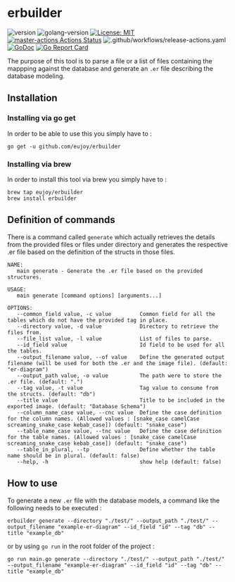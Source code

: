 # erbuilder

![version](https://img.shields.io/badge/version-v0.4.0-brightgreen)
![golang-version](https://img.shields.io/badge/Go-1.14-blue)
[![License: MIT](https://img.shields.io/badge/License-MIT-blue.svg)](https://opensource.org/licenses/MIT)
[![master-actions Actions Status](https://github.com/eujoy/erbuilder/workflows/master-actions/badge.svg)](https://github.com/eujoy/erbuilder/actions)
![.github/workflows/release-actions.yaml](https://github.com/eujoy/erbuilder/workflows/.github/workflows/release-actions.yaml/badge.svg)
[![GoDoc](https://godoc.org/github.com/eujoy/erbuilder?status.png)](https://pkg.go.dev/github.com/eujoy/erbuilder)
[![Go Report Card](https://goreportcard.com/badge/github.com/eujoy/erbuilder)](https://goreportcard.com/report/github.com/eujoy/erbuilder)

The purpose of this tool is to parse a file or a list of files containing the mappping against the database and generate an `.er` file describing the database modeling.

## Installation

### Installing via go get

In order to be able to use this you simply have to :

```shell
go get -u github.com/eujoy/erbuilder
```

### Installing via brew

In order to install this tool via brew you simply have to :

```shell
brew tap eujoy/erbuilder
brew install erbuilder
```

## Definition of commands

There is a command called `generate` which actually retrieves the details from the provided files or files under directory and generates the respective .er file based on the definition of the structs in those files.

```shell
NAME:
   main generate - Generate the .er file based on the provided structures.

USAGE:
   main generate [command options] [arguments...]

OPTIONS:
   --common_field value, -c value         Common field for all the tables which do not have the provided tag in place.
   --directory value, -d value            Directory to retrieve the files from.
   --file_list value, -l value            List of files to parse.
   --id_field value                       Id field to be used for all the tables.
   --output_filename value, --of value    Define the generated output filename (will be used for both the .er and the image file). (default: "er-diagram")
   --output_path value, -o value          The path were to store the .er file. (default: ".")
   --tag value, -t value                  Tag value to consume from the structs. (default: "db")
   --title value                          Title to be included in the exported image. (default: "Database Schema")
   --column_name_case value, --cnc value  Define the case definition for the column names. (Allowed values : [snake_case camelCase screaming_snake_case kebab_case]) (default: "snake_case")
   --table_name_case value, --tnc value   Define the case definition for the table names. (Allowed values : [snake_case camelCase screaming_snake_case kebab_case]) (default: "snake_case")
   --table_in_plural, --tp                Define whether the table name should be in plural. (default: false)
   --help, -h                             show help (default: false)
```

## How to use

To generate a new `.er` file with the database models, a command like the following needs to be executed :

```shell
erbuilder generate --directory "./test/" --output_path "./test/" --output_filename "example-er-diagram" --id_field "id" --tag "db" --title "example_db"
```

or by using `go run` in the root folder of the project :

```shell
go run main.go generate --directory "./test/" --output_path "./test/" --output_filename "example-er-diagram" --id_field "id" --tag "db" --title "example_db"
```

